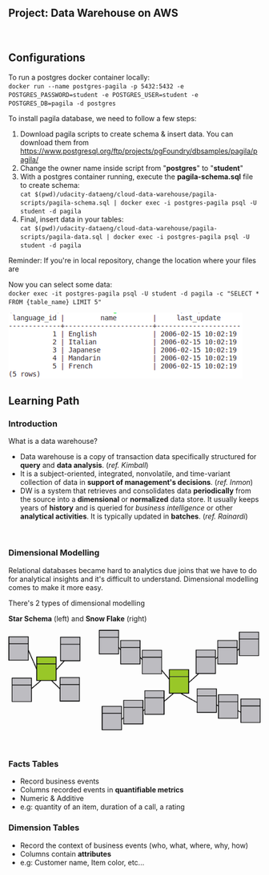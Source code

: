 ## Project: Data Warehouse on AWS

<br>

## Configurations

To run a postgres docker container locally:<br>
`docker run --name postgres-pagila -p 5432:5432 -e POSTGRES_PASSWORD=student -e POSTGRES_USER=student -e POSTGRES_DB=pagila -d postgres`

To install pagila database, we need to follow a few steps:
1. Download pagila scripts to create schema & insert data. You can download them from https://www.postgresql.org/ftp/projects/pgFoundry/dbsamples/pagila/pagila/
2. Change the owner name inside script from "**postgres**" to "**student**"
3. With a postgres container running, execute the **pagila-schema.sql** file to create schema: <br>
`cat $(pwd)/udacity-dataeng/cloud-data-warehouse/pagila-scripts/pagila-schema.sql | docker exec -i postgres-pagila psql -U student -d pagila` 
4. Final, insert data in your tables: <br> 
`cat $(pwd)/udacity-dataeng/cloud-data-warehouse/pagila-scripts/pagila-data.sql | docker exec -i postgres-pagila psql -U student -d pagila`

Reminder: If you're in local repository, change the location where your files are

Now you can select some data:<br>
`docker exec -it postgres-pagila psql -U student -d pagila -c "SELECT * FROM {table_name} LIMIT 5"`


![img-language-table](images/img-language-table.png)


## Learning Path

### Introduction

What is a data warehouse?

- Data warehouse is a copy of transaction data specifically structured for **query** and **data analysis**. (*ref. Kimball*)
- It is a subject-oriented, integrated, nonvolatile, and time-variant collection of data in **support of management's decisions**. (*ref. Inmon*)
- DW is a system that retrieves and consolidates data **periodically** from the source into a **dimensional** or **normalized** data store. It usually keeps years of **history** and is queried for *business intelligence* or other **analytical activities**. It is typically updated in **batches**. (*ref. Rainardi*)

<br>

### Dimensional Modelling

Relational databases became hard to analytics due joins that we have to do for analytical insights and it's difficult to understand. Dimensional modelling comes to make it more easy.

There's 2 types of dimensional modelling 

**Star Schema** (left) and **Snow Flake** (right)

![star-schema-vs-snow-flake](images/star-schema-vs-snow-flake.png)

<br>

### Facts Tables
* Record business events
* Columns recorded events in **quantifiable metrics**
* Numeric & Additive
* e.g: quantity of an item, duration of a call, a rating

### Dimension Tables
* Record the context of business events (who, what, where, why, how)
* Columns contain **attributes**
* e.g: Customer name, Item color, etc...

